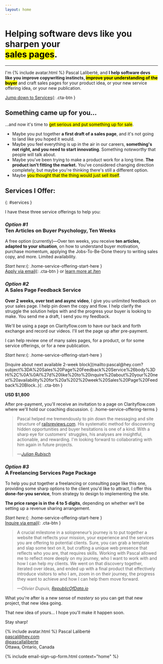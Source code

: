 ```yaml
---
layout: home
---
```


# Helping software devs like you sharpen your<br><mark>sales pages</mark>.

---

<div class="home-personal-intro" markdown="block">

I'm {% include avatar.html %} Pascal Laliberté, and **I help software devs like you improve copywriting instincts, <mark>improve your understanding of the buyer</mark>** and craft sales pages for your product idea, or your new service offering idea, or your new publication.

[Jump down to Services](#services){: .cta-btn }

</div>

## Something came up for you...

...and now it's time to <mark>get serious and put something up for sale</mark>.

* Maybe you put together **a first draft of a sales page**, and it's not going to land like you hoped it would.
* Maybe you feel everything is up in the air in our careers, **something's not right, and you need to start innovating**. Something _noteworthy_ that people will talk about.
* Maybe you've been trying to make a product work for a long time. **The product isn't fitting the market.** You've considered changing direction completely, but maybe you're thinking there's still a different option.
* Maybe <mark>you thought that the thing would just sell itself</mark>.

<div markdown="1" data-controller="purchasable-services">

## Services I Offer:
{: #services }

I have these three service offerings to help you:

<div markdown="1" class="home-service-offering-summary">

### _Option #1_<br>Ten Articles on Buyer Psychology, Ten Weeks

A free option (currently)&mdash;Over ten weeks, you receive **ten articles, adapted to your situation**, on how to understand buyer motivation, purchase momentum, applying the Jobs-To-Be-Done theory to writing sales copy, and more. Limited availability.

_Start here:_{: .home-service-offering-start-here }<br>
[Apply via email](mailto:pascal@hey.com?subject=Buyer%20Psychology&body=Hi%20Pascal%2C%0A%0AI%27m%20interested%20in%20getting%20articles%20on%20buyer%20psychology%20from%20you%20over%20the%20next%20ten%20weeks.%0A%0ADo%20you%20have%20a%20spot%20to%20start%20this%20week?%0A%0AI%20know%20you%27ll%20be%20tailoring%20the%20articles%20for%20my%20situation%2C%20so%20please%20ask%20me%20follow-up%20questions.%0A%0ALooking%20forward%20to%20it%21){: .cta-btn } or [learn more at /ten](/ten)

</div>

<div markdown="1" class="home-service-offering-summary"
  data-controller="purchasable-service"
  data-action="service-ladder:ready@document->purchasable-service#adjustPurchaseOptions"
  data-purchasable-service-slug="sharpen_page_feedback_two_weeks"
>

### _Option #2_<br>A Sales Page Feedback Service

**Over 2 weeks, over text and async video**, I give you unlimited feedback on your sales page. I help pin down the copy and flow. I help clarify the struggle the solution helps with and the progress your buyer is looking to make. You send me a draft, I send you my feedback.

We'll be using a page on Clarityflow.com to have our back and forth exchange and record our videos. I'll set the page up after pre-payment.

I can help review one of many sales pages, for a product, or for some service offerings, or for a new publication.

_Start here:_{: .home-service-offering-start-here }

<div markdown="1" data-target="purchasable-service.buttons">
[Inquire about next available 2-week block](mailto:pascal@hey.com?subject%3DA%20Sales%20Page%20Feedback%20Service%26body%3DHi%2C%0A%0AI%27d%20like%20to%20inquire%20about%20your%20next%20availability%20for%20a%202%20week%20Sales%20Page%20Feedback%20Block..){: .cta-btn }

**USD $1,800**
</div>

<template data-target="purchasable-service.buttonTemplate">
  <form action="%endpoint%" method="POST" class="checkout-button-wrapper">
    <input type="hidden" name="checkout[service_uuid]" value="%service_uuid%">
    <input type="hidden" name="checkout[start_date]" value="%start_date%">
    <input type="hidden" name="checkout[end_date]" value="%end_date%">
    <button type="submit" class="cta-btn">
      Book weeks of %date_range_as_string%, USD $%price_in_dollars%
    </button>
  </form>
</template>

After pre-payment, you'll receive an invitation to a page on Clarityflow.com where we'll hold our coaching discussion.
{: .home-service-offering-terms }

<blockquote>
  <p>
    Pascal helped me tremendously to pin down the messaging and site structure of <a href="https://railsreviews.com">railsreviews.com</a>. His systematic method for discovering hidden opportunities and buyer hesitations is one of a kind. With a sharp eye for customers' struggles, his analyses are insightful, actionable, and rewarding. I'm looking forward to collaborating with him again in future projects.
  </p>
  <cite>—<a href="https://twitter.com/julian_rubisch/">Julian Rubisch</a></cite>
</blockquote>

</div>

<div markdown="1" class="home-service-offering-summary">

### _Option #3_<br>A Freelancing Services Page Package

To help you put together a freelancing or consulting page like this one, providing some sharp options to the client you'd like to attract, I offer this **done-for-you service**, from strategy to design to implementing the site.

**The price range is in the 4 to 5 digits**, depending on whether we'll be setting up a revenue sharing arrangement.

_Start here:_{: .home-service-offering-start-here }<br>
[Inquire via email](mailto:pascal@hey.com?subject%3DA%20Freelancing%20Services%20Page%20Package%26body%3DHi%2C%0A%0AI%27d%20like%20to%20inquire%20about%20your%20package%20to%20build%20a%20freelancing%20services%20page%20for%20me.%0A%0AHere%27s%20a%20little%20about%20me%20and%20the%20kind%20of%20services%20I%27d%20like%20to%20offer%3A){: .cta-btn }

<blockquote>
  <p>
    A crucial milestone in a solopreneur’s journey is to put together a website that reflects your mission, your experience and the services you are offering to potential clients. Sure, you can grab a template and slap some text on it, but crafting a unique web presence that reflects who you are, that requires skills. Working with Pascal allowed me to reflect more deeply on my journey, who I want to work with and how I can help my clients. We went on that discovery together, iterated over ideas, and ended up with a final product that effectively introduce visitors to who I am, zoom in on their journey, the progress they want to achieve and how I can help them move forward.
  </p>
  <cite>—Olivier Dupuis, <a href="https://republicofdata.io">RepublicOfData.io</a></cite>
</blockquote>

</div>

</div>

What you're after is a new sense of _mastery_ so you can get that new project, that new idea going.

That new idea of yours... I hope you'll make it happen soon.

Stay sharp!

{% include avatar.html %} Pascal Laliberté  
[pascal@hey.com](mailto:pascal@hey.com)  
[@pascallaliberte][twitter]  
Ottawa, Ontario, Canada

[twitter]: https://twitter.com/pascallaliberte

{% include email-sign-up-form.html context="home" %}
